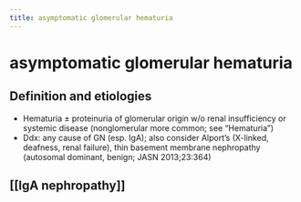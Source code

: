 ```yaml
---
title: asymptomatic glomerular hematuria
---
```


# asymptomatic glomerular hematuria

## Definition and etiologies

- Hematuria ± proteinuria of glomerular origin w/o renal insufficiency or systemic disease (nonglomerular more common; see “Hematuria”)
- Ddx: any cause of GN (esp. IgA); also consider Alport’s (X-linked, deafness, renal failure), thin basement membrane nephropathy (autosomal dominant, benign; JASN 2013;23:364)

## [[IgA nephropathy]]
